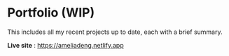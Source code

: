 # Portfolio (WIP)

This includes all my recent projects up to date, each with a brief summary.

**Live site** : https://ameliadeng.netlify.app
